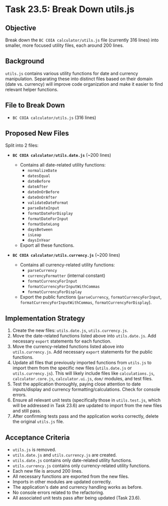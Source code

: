 # Task 23.5: Break Down utils.js

## Objective
Break down the `BC COIA calculator/utils.js` file (currently 316 lines) into smaller, more focused utility files, each around 200 lines.

## Background
`utils.js` contains various utility functions for date and currency manipulation. Separating these into distinct files based on their domain (date vs. currency) will improve code organization and make it easier to find relevant helper functions.

## File to Break Down
- `BC COIA calculator/utils.js` (316 lines)

## Proposed New Files

Split into 2 files:
- **`BC COIA calculator/utils.date.js`** (~200 lines)
  - Contains all date-related utility functions:
    - `normalizeDate`
    - `datesEqual`
    - `dateBefore`
    - `dateAfter`
    - `dateOnOrBefore`
    - `dateOnOrAfter`
    - `validateDateFormat`
    - `parseDateInput`
    - `formatDateForDisplay`
    - `formatDateForInput`
    - `formatDateLong`
    - `daysBetween`
    - `isLeap`
    - `daysInYear`
  - Export all these functions.

- **`BC COIA calculator/utils.currency.js`** (~200 lines)
  - Contains all currency-related utility functions:
    - `parseCurrency`
    - `currencyFormatter` (internal constant)
    - `formatCurrencyForInput`
    - `formatCurrencyForInputWithCommas`
    - `formatCurrencyForDisplay`
  - Export the public functions (`parseCurrency`, `formatCurrencyForInput`, `formatCurrencyForInputWithCommas`, `formatCurrencyForDisplay`).

## Implementation Strategy

1. Create the new files: `utils.date.js`, `utils.currency.js`.
2. Move the date-related functions listed above into `utils.date.js`. Add necessary `export` statements for each function.
3. Move the currency-related functions listed above into `utils.currency.js`. Add necessary `export` statements for the public functions.
4. Update all files that previously imported functions from `utils.js` to import them from the specific new files (`utils.date.js` or `utils.currency.js`). This will likely include files like `calculations.js`, `calculator.core.js`, `calculator.ui.js`, `dom/` modules, and test files.
5. Test the application thoroughly, paying close attention to date inputs/display and currency formatting/calculations. Check for console errors.
6. Ensure all relevant unit tests (specifically those in `utils.test.js`, which will be addressed in Task 23.6) are updated to import from the new files and still pass.
7. After confirming tests pass and the application works correctly, delete the original `utils.js` file.

## Acceptance Criteria

- `utils.js` is removed.
- `utils.date.js` and `utils.currency.js` are created.
- `utils.date.js` contains only date-related utility functions.
- `utils.currency.js` contains only currency-related utility functions.
- Each new file is around 200 lines.
- All necessary functions are exported from the new files.
- Imports in other modules are updated correctly.
- The application's date and currency handling works as before.
- No console errors related to the refactoring.
- All associated unit tests pass after being updated (Task 23.6).
